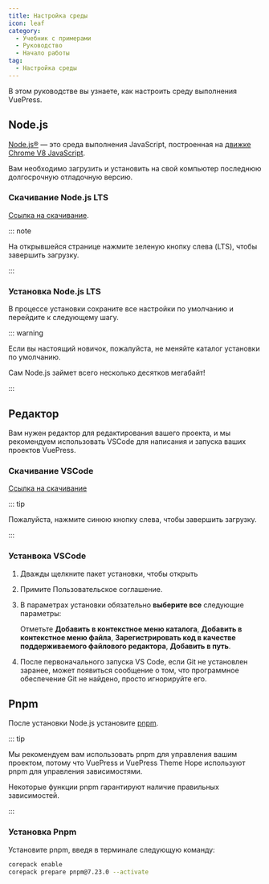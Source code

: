 ```yaml
---
title: Настройка среды
icon: leaf
category:
  - Учебник с примерами
  - Руководство
  - Начало работы
tag:
  - Настройка среды
---
```


В этом руководстве вы узнаете, как настроить среду выполнения VuePress.

## Node.js

[Node.js®](https://nodejs.org/en/) — это среда выполнения JavaScript, построенная на [движке Chrome V8 JavaScript](https://v8.dev/).

Вам необходимо загрузить и установить на свой компьютер последнюю долгосрочную отладочную версию.

### Скачивание Node.js LTS

[Ссылка на скачивание](https://nodejs.org/en/).

::: note

На открывшейся странице нажмите зеленую кнопку слева (LTS), чтобы завершить загрузку.

:::

### Установка Node.js LTS

В процессе установки сохраните все настройки по умолчанию и перейдите к следующему шагу.

::: warning

Если вы настоящий новичок, пожалуйста, не меняйте каталог установки по умолчанию.

Сам Node.js займет всего несколько десятков мегабайт!

:::

## Редактор

Вам нужен редактор для редактирования вашего проекта, и мы рекомендуем использовать VSCode для написания и запуска ваших проектов VuePress.

### Скачивание VSCode

[Ссылка на скачивание](https://code.visualstudio.com/)

::: tip

Пожалуйста, нажмите синюю кнопку слева, чтобы завершить загрузку.

:::

### Устанвока VSCode

1. Дважды щелкните пакет установки, чтобы открыть

1. Примите Пользовательское соглашение.

1. В параметрах установки обязательно **выберите все** следующие параметры:

   Отметьте **Добавить в контекстное меню каталога**, **Добавить в контекстное меню файла**, **Зарегистрировать код в качестве поддерживаемого файлового редактора**, **Добавить в путь**.

1. После первоначального запуска VS Code, если Git не установлен заранее, может появиться сообщение о том, что программное обеспечение Git не найдено, просто игнорируйте его.

## Pnpm

После установки Node.js установите [pnpm](https://pnpm.io).

::: tip

Мы рекомендуем вам использовать pnpm для управления вашим проектом, потому что VuePress и VuePress Theme Hope используют pnpm для управления зависимостями.

Некоторые функции pnpm гарантируют наличие правильных зависимостей.

:::

### Установка Pnpm

Установите pnpm, введя в терминале следующую команду:

```sh
corepack enable
corepack prepare pnpm@7.23.0 --activate
```

